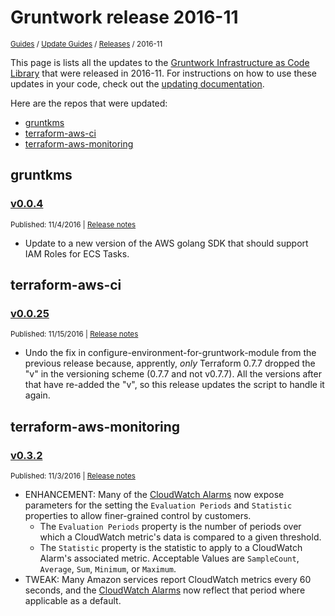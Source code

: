 
# Gruntwork release 2016-11

<p style={{marginTop: "-25px"}}><small><a href="/guides">Guides</a> / <a href="/guides/stay-up-to-date">Update Guides</a> / <a href="/guides/stay-up-to-date/releases">Releases</a> / 2016-11</small></p>

This page is lists all the updates to the [Gruntwork Infrastructure as Code 
Library](https://gruntwork.io/infrastructure-as-code-library/) that were released in 2016-11. For instructions 
on how to use these updates in your code, check out the [updating 
documentation](/guides/working-with-code/using-modules#updating).

Here are the repos that were updated:

- [gruntkms](#gruntkms)
- [terraform-aws-ci](#terraform-aws-ci)
- [terraform-aws-monitoring](#terraform-aws-monitoring)


## gruntkms


### [v0.0.4](https://github.com/gruntwork-io/gruntkms/releases/tag/v0.0.4)

<p style={{marginTop: "-20px", marginBottom: "10px"}}>
  <small>Published: 11/4/2016 | <a href="https://github.com/gruntwork-io/gruntkms/releases/tag/v0.0.4">Release notes</a></small>
</p>

- Update to a new version of the AWS golang SDK that should support IAM Roles for ECS Tasks.




## terraform-aws-ci


### [v0.0.25](https://github.com/gruntwork-io/terraform-aws-ci/releases/tag/v0.0.25)

<p style={{marginTop: "-20px", marginBottom: "10px"}}>
  <small>Published: 11/15/2016 | <a href="https://github.com/gruntwork-io/terraform-aws-ci/releases/tag/v0.0.25">Release notes</a></small>
</p>

- Undo the fix in configure-environment-for-gruntwork-module from the previous release because, apprently, _only_ Terraform 0.7.7 dropped the "v" in the versioning scheme (0.7.7 and not v0.7.7). All the versions after that have re-added the "v", so this release updates the script to handle it again.




## terraform-aws-monitoring


### [v0.3.2](https://github.com/gruntwork-io/terraform-aws-monitoring/releases/tag/v0.3.2)

<p style={{marginTop: "-20px", marginBottom: "10px"}}>
  <small>Published: 11/3/2016 | <a href="https://github.com/gruntwork-io/terraform-aws-monitoring/releases/tag/v0.3.2">Release notes</a></small>
</p>

- ENHANCEMENT: Many of the [CloudWatch Alarms](https://github.com/gruntwork-io/module-aws-monitoring/tree/master/modules/alarms) now expose parameters for the setting the `Evaluation Periods` and `Statistic` properties to allow finer-grained control by customers.
  - The `Evaluation Periods` property is the number of periods over which a CloudWatch metric's data is compared to a given threshold.
  - The `Statistic` property is the statistic to apply to a CloudWatch Alarm's associated metric. Acceptable Values are `SampleCount`, `Average`, `Sum`, `Minimum`, or `Maximum`.
- TWEAK: Many Amazon services report CloudWatch metrics every 60 seconds, and the [CloudWatch Alarms](https://github.com/gruntwork-io/module-aws-monitoring/tree/master/modules/alarms) now reflect that period where applicable as a default.





<!-- ##DOCS-SOURCER-START
{
  "sourcePlugin": "releases",
  "hash": "a32a0ab57887a0ae57bb9af0e47422b9"
}
##DOCS-SOURCER-END -->
